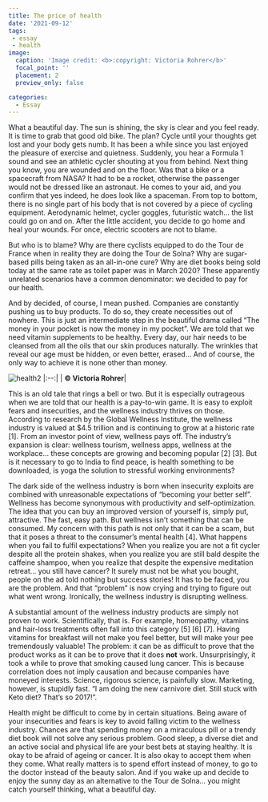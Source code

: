 ```yaml
---
title: The price of health
date: '2021-09-12'
tags:
 - essay
 - health
image:
  caption: 'Image credit: <b>:copyright: Victoria Rohrer</b>'
  focal_point: ''
  placement: 2
  preview_only: false

categories:
  - Essay
---
```


What a beautiful day. The sun is shining, the sky is clear and you feel ready. It is time to grab that good old bike. The plan? Cycle until your thoughts get lost and your body gets numb. It has been a while since you last enjoyed the pleasure of exercise and quietness. Suddenly, you hear a Formula 1 sound and see an athletic cycler shouting at you from behind. Next thing you know, you are wounded and on the floor. Was that a bike or a spacecraft from NASA? It had to be a rocket, otherwise the passenger would not be dressed like an astronaut. He comes to your aid, and you confirm that yes indeed, he does look like a spaceman. From top to bottom, there is no single part of his body that is not covered by a piece of cycling equipment. Aerodynamic helmet, cycler goggles, futuristic watch… the list could go on and on. After the little accident, you decide to go home and heal your wounds. For once, electric scooters are not to blame.

But who is to blame? Why are there cyclists equipped to do the Tour de France when in reality they are doing the Tour de Solna? Why are sugar-based pills being taken as an all-in-one cure? Why are diet books being sold today at the same rate as toilet paper was in March 2020? These apparently unrelated scenarios have a common denominator: we decided to pay for our health.

And by decided, of course, I mean pushed. Companies are constantly pushing us to buy products. To do so, they create necessities out of nowhere. This is just an intermediate step in the beautiful drama called “The money in your pocket is now the money in my pocket”. We are told that we need vitamin supplements to be healthy. Every day, our hair needs to be cleansed from all the oils that our skin produces naturally. The wrinkles that reveal our age must be hidden, or even better, erased… And of course, the only way to achieve it is none other than money.

![health2](/images/health2.jpeg)
|:--:|
| <b>:copyright: Victoria Rohrer</b>|

This is an old tale that rings a bell or two. But it is especially outrageous when we are told that our health is a pay-to-win game. It is easy to exploit fears and insecurities, and the wellness industry thrives on those. According to research by the Global Wellness Institute, the wellness industry is valued at \$4.5 trillion and is continuing to grow at a historic rate [1]. From an investor point of view, wellness pays off. The industry’s expansion is clear: wellness tourism, wellness apps, wellness at the workplace… these concepts are growing and becoming popular [2] [3]. But is it necessary to go to India to find peace, is health something to be downloaded, is yoga the solution to stressful working environments?

The dark side of the wellness industry is born when insecurity exploits are combined with unreasonable expectations of “becoming your better self”. Wellness has become synonymous with productivity and self-optimization. The idea that you can buy an improved version of yourself is, simply put, attractive. The fast, easy path. But wellness isn’t something that can be consumed. My concern with this path is not only that it can be a scam, but that it poses a threat to the consumer’s mental health [4]. What happens when you fail to fulfil expectations? When you realize you are not a fit cycler despite all the protein shakes, when you realize you are still bald despite the caffeine shampoo, when you realize that despite the expensive meditation retreat… you still have cancer? It surely must not be what you bought, people on the ad told nothing but success stories! It has to be faced, you are the problem. And that “problem” is now crying and trying to figure out what went wrong. Ironically, the wellness industry is disrupting wellness.

A substantial amount of the wellness industry products are simply not proven to work. Scientifically, that is. For example, homeopathy, vitamins and hair-loss treatments often fall into this category [5] [6] [7]. Having vitamins for breakfast will not make you feel better, but will make your pee tremendously valuable! The problem: it can be as difficult to prove that the product works as it can be to prove that it does **not** work. Unsurprisingly, it took a while to prove that smoking caused lung cancer. This is because correlation does not imply causation and because companies have moneyed interests. Science, rigorous science, is painfully slow. Marketing, however, is stupidly fast. “I am doing the new carnivore diet. Still stuck with Keto diet? That’s so 2017!”.

Health might be difficult to come by in certain situations. Being aware of your insecurities and fears is key to avoid falling victim to the wellness industry. Chances are that spending money on a miraculous pill or a trendy diet book will not solve any serious problem. Good sleep, a diverse diet and an active social and physical life are your best bets at staying healthy. It is okay to be afraid of ageing or cancer. It is also okay to accept them when they come. What really matters is to spend effort instead of money, to go to the doctor instead of the beauty salon. And if you wake up and decide to enjoy the sunny day as an alternative to the Tour de Solna... you might catch yourself thinking, what a beautiful day.


